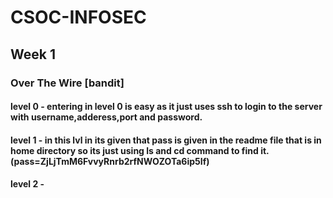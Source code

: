 # CSOC-INFOSEC



## Week 1


### Over The Wire [bandit]

#### level 0 - entering in level 0 is easy as it just uses ssh to login to the server with username,adderess,port and password.

#### level 1 - in this lvl in its given that pass is given in the readme  file that is in home directory so its just using ls and cd command to find it.(pass=ZjLjTmM6FvvyRnrb2rfNWOZOTa6ip5If)

#### level 2 -

